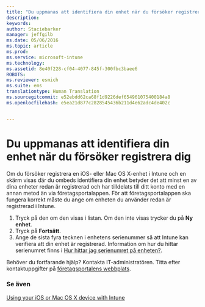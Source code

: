 ```yaml
---
title: "Du uppmanas att identifiera din enhet när du försöker registrera dig | Microsoft Intune"
description: 
keywords: 
author: Staciebarker
manager: jeffgilb
ms.date: 05/06/2016
ms.topic: article
ms.prod: 
ms.service: microsoft-intune
ms.technology: 
ms.assetid: 8e40f228-cf04-4077-845f-300fbc3baee6
ROBOTS: 
ms.reviewer: esmich
ms.suite: ems
translationtype: Human Translation
ms.sourcegitcommit: e52ebdd62ca68f1d9226def654961075400184a8
ms.openlocfilehash: e5ea21d877c2828545436b211d4e62adc4de402c


---
```



# Du uppmanas att identifiera din enhet när du försöker registrera dig

Om du försöker registrera en iOS- eller Mac OS X-enhet i Intune och en skärm visas där du ombeds identifiera din enhet betyder det att minst en av dina enheter redan är registrerad och har tilldelats till ditt konto med en annan metod än via företagsportalappen. För att företagsportalappen ska fungera korrekt måste du ange om enheten du använder redan är registrerad i Intune.

1. Tryck på den om den visas i listan. Om den inte visas trycker du på **Ny enhet**.
2. Tryck på **Fortsätt**.
3. Ange de sista fyra tecknen i enhetens serienummer så att Intune kan verifiera att din enhet är registrerad. Information om hur du hittar serienumret finns i [Hur hittar jag serienumret på enheten?](how-do-i-find-the-serial-number-on-my-device-ios.md).

Behöver du fortfarande hjälp? Kontakta IT-administratören. Titta efter kontaktuppgifter på [företagsportalens webbplats](http://portal.manage.microsoft.com).

### Se även
[Using your iOS or Mac OS X device with Intune](using-your-ios-or-mac-os-x-device-with-intune.md)


<!--HONumber=Jun16_HO4-->



